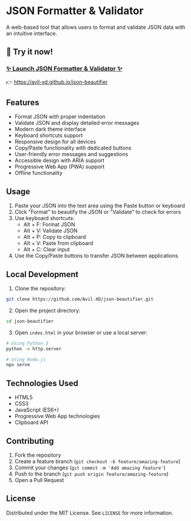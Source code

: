 # JSON Formatter & Validator

A web-based tool that allows users to format and validate JSON data with an intuitive interface.

## 🚀 Try it now!

### [✨ Launch JSON Formatter & Validator ✨](https://avil-xd.github.io/json-beautifier/)
  👉  https://avil-xd.github.io/json-beautifier

## Features

- Format JSON with proper indentation
- Validate JSON and display detailed error messages
- Modern dark theme interface
- Keyboard shortcuts support
- Responsive design for all devices
- Copy/Paste functionality with dedicated buttons
- User-friendly error messages and suggestions
- Accessible design with ARIA support
- Progressive Web App (PWA) support
- Offline functionality

## Usage

1. Paste your JSON into the text area using the Paste button or keyboard
2. Click "Format" to beautify the JSON or "Validate" to check for errors
3. Use keyboard shortcuts:
   - Alt + F: Format JSON
   - Alt + V: Validate JSON
   - Alt + P: Copy to clipboard
   - Alt + V: Paste from clipboard
   - Alt + C: Clear input
4. Use the Copy/Paste buttons to transfer JSON between applications

## Local Development

1. Clone the repository:
```bash
git clone https://github.com/Avil-XD/json-beautifier.git
```

2. Open the project directory:
```bash
cd json-beautifier
```

3. Open `index.html` in your browser or use a local server:
```bash
# Using Python 3
python -m http.server

# Using Node.js
npx serve
```

## Technologies Used

- HTML5
- CSS3
- JavaScript (ES6+)
- Progressive Web App technologies
- Clipboard API

## Contributing

1. Fork the repository
2. Create a feature branch (`git checkout -b feature/amazing-feature`)
3. Commit your changes (`git commit -m 'Add amazing feature'`)
4. Push to the branch (`git push origin feature/amazing-feature`)
5. Open a Pull Request

## License

Distributed under the MIT License. See `LICENSE` for more information.
